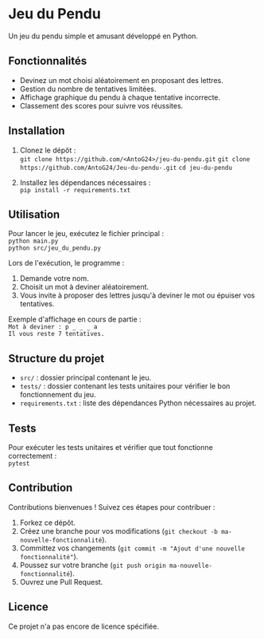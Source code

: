 # Jeu du Pendu

Un jeu du pendu simple et amusant développé en Python.

## Fonctionnalités

- Devinez un mot choisi aléatoirement en proposant des lettres.
- Gestion du nombre de tentatives limitées.
- Affichage graphique du pendu à chaque tentative incorrecte.
- Classement des scores pour suivre vos réussites.

## Installation

1. Clonez le dépôt :  
   `git clone https://github.com/<AntoG24>/jeu-du-pendu.git`
   `git clone https://github.com/AntoG24/Jeu-du-pendu-.git`
   `cd jeu-du-pendu`  

3. Installez les dépendances nécessaires :  
   `pip install -r requirements.txt`

## Utilisation

Pour lancer le jeu, exécutez le fichier principal :  
`python main.py`  
`python src/jeu_du_pendu.py`

Lors de l'exécution, le programme :  
1. Demande votre nom.  
2. Choisit un mot à deviner aléatoirement.  
3. Vous invite à proposer des lettres jusqu'à deviner le mot ou épuiser vos tentatives.  

Exemple d'affichage en cours de partie :  
`Mot à deviner : p _ _ _ a`  
`Il vous reste 7 tentatives.`  

## Structure du projet

- `src/` : dossier principal contenant le jeu.  
- `tests/` : dossier contenant les tests unitaires pour vérifier le bon fonctionnement du jeu.  
- `requirements.txt` : liste des dépendances Python nécessaires au projet.  

## Tests

Pour exécuter les tests unitaires et vérifier que tout fonctionne correctement :  
`pytest`

## Contribution

Contributions bienvenues ! Suivez ces étapes pour contribuer :  
1. Forkez ce dépôt.  
2. Créez une branche pour vos modifications (`git checkout -b ma-nouvelle-fonctionnalité`).  
3. Committez vos changements (`git commit -m "Ajout d'une nouvelle fonctionnalité"`).  
4. Poussez sur votre branche (`git push origin ma-nouvelle-fonctionnalité`).  
5. Ouvrez une Pull Request.  

## Licence

Ce projet n'a pas encore de licence spécifiée.

